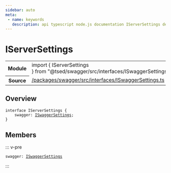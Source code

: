 ```yaml
---
sidebar: auto
meta:
 - name: keywords
   description: api typescript node.js documentation IServerSettings decorator
---
```

# IServerSettings <Badge text="Decorator" type="decorator"/>
<!-- Summary -->
<section class="symbol-info"><table class="is-full-width"><tbody><tr><th>Module</th><td><div class="lang-typescript"><span class="token keyword">import</span> { IServerSettings }&nbsp;<span class="token keyword">from</span>&nbsp;<span class="token string">"@tsed/swagger/src/interfaces/ISwaggerSettings"</span></div></td></tr><tr><th>Source</th><td><a href="https://github.com/Romakita/ts-express-decorators/blob/v4.31.9/packages/swagger/src/interfaces/ISwaggerSettings.ts#L0-L0">/packages/swagger/src/interfaces/ISwaggerSettings.ts</a></td></tr></tbody></table></section>

<!-- Overview -->
## Overview


<pre><code class="typescript-lang "><span class="token keyword">interface</span> IServerSettings <span class="token punctuation">{</span>
    swagger<span class="token punctuation">:</span> <a href="/api/swagger/interfaces/ISwaggerSettings.html"><span class="token">ISwaggerSettings</span></a><span class="token punctuation">;</span>
<span class="token punctuation">}</span></code></pre>



<!-- Members -->




## Members


::: v-pre

<div class="method-overview">
<pre><code class="typescript-lang ">swagger<span class="token punctuation">:</span> <a href="/api/swagger/interfaces/ISwaggerSettings.html"><span class="token">ISwaggerSettings</span></a></code></pre>

</div>



:::